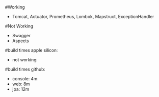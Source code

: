 #Working 
- Tomcat, Actuator, Prometheus, Lombok, Mapstruct, ExceptionHandler
  
#Not Working
- Swagger
- Aspects

#build times apple silicon:
- not working

#build times github:
- console: 4m
- web: 8m
- jpa: 12m